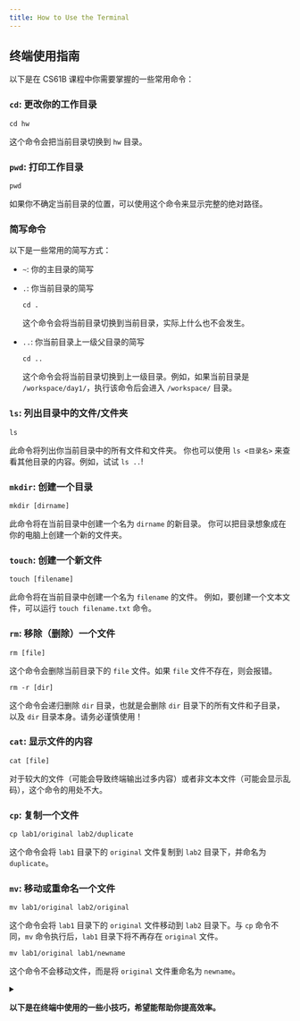 ```yaml
---
title: How to Use the Terminal
---
```


## 终端使用指南

以下是在 CS61B 课程中你需要掌握的一些常用命令：

### `cd`: 更改你的工作目录

  ```shell 
  cd hw 
  ```                                                                                                       

这个命令会把当前目录切换到 `hw` 目录。

### `pwd`: 打印工作目录

  ```shell                                                                                                  
  pwd 
  ```                                                                                                       

  如果你不确定当前目录的位置，可以使用这个命令来显示完整的绝对路径。

### 简写命令

以下是一些常用的简写方式：

- `~`: 你的主目录的简写

- `.`: 你当前目录的简写

  ```shell                                                                                                  
  cd .       
  ```                                                                                                       

  这个命令会将当前目录切换到当前目录，实际上什么也不会发生。

- `..`: 你当前目录上一级父目录的简写

  ```shell                                                                                                  
  cd ..
  ```                                                                                                       

  这个命令会将当前目录切换到上一级目录。例如，如果当前目录是 `/workspace/day1/`，执行该命令后会进入 `/workspace/` 目录。

### `ls`: 列出目录中的文件/文件夹

  ```shell                                                                                                  
  ls
  ```                                                                                                       

  此命令将列出你当前目录中的所有文件和文件夹。 你也可以使用 `ls <目录名>` 来查看其他目录的内容。例如，试试 `ls ..`!

### `mkdir`: 创建一个目录

  ```shell                                                                                                  
  mkdir [dirname]
  ```                                                                                                       

  此命令将在当前目录中创建一个名为 `dirname` 的新目录。 你可以把目录想象成在你的电脑上创建一个新的文件夹。

### `touch`: 创建一个新文件

  ```shell                                                                                                  
  touch [filename]
  ```                                                                                                       

  此命令将在当前目录中创建一个名为 `filename` 的文件。 例如，要创建一个文本文件，可以运行 `touch filename.txt` 命令。

### `rm`: 移除（删除）一个文件

  ```shell                                                                                                  
  rm [file]
  ```                                                                                                       

  这个命令会删除当前目录下的 `file` 文件。如果 `file` 文件不存在，则会报错。

  ```shell                                                                                                  
  rm -r [dir]
  ```                                                                                                       

  这个命令会递归删除 `dir` 目录，也就是会删除 `dir` 目录下的所有文件和子目录，以及 `dir` 目录本身。请务必谨慎使用！

### `cat`: 显示文件的内容

  ```shell                                                                                                  
  cat [file]
  ```                                                                                                       

  对于较大的文件（可能会导致终端输出过多内容）或者非文本文件（可能会显示乱码），这个命令的用处不大。

### `cp`: 复制一个文件

  ```shell                                                                                                  
  cp lab1/original lab2/duplicate
  ```                                                                                                       

  这个命令会将 `lab1` 目录下的 `original` 文件复制到 `lab2` 目录下，并命名为 `duplicate`。

### `mv`: 移动或重命名一个文件

  ```shell                                                                                                  
  mv lab1/original lab2/original
  ```                                                                                                       

  这个命令会将 `lab1` 目录下的 `original` 文件移动到 `lab2` 目录下。与 `cp` 命令不同，`mv` 命令执行后，`lab1` 目录下将不再存在 `original` 文件。

  ```shell                                                                                                  
  mv lab1/original lab1/newname
  ```                                                                                                       

  这个命令不会移动文件，而是将 `original` 文件重命名为 `newname`。

<details markdown="block">                                                                                  
<summary markdown="block">                                                                                  

**以下是在终端中使用的一些小技巧，希望能帮助你提高效率。**

</summary>                                                                                                  

- 你可以使用 Tab 键来自动补全文件名和目录名。
- 你可以复制粘贴内容到终端。在 Mac 上可以直接使用快捷键，在 Windows 上则需要右键点击进行复制和粘贴。
- 你可以通过按键盘上的向上箭头键来查找之前执行过的命令。如果按过头了，可以使用向下箭头键返回。
- 你可以同时打开多个终端窗口，这在你需要同时运行多个任务时会很有帮助。

</details>
